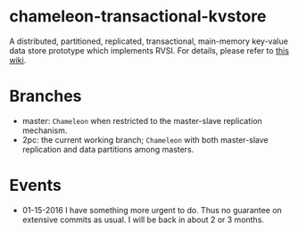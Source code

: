 # chameleon-transactional-kvstore
A distributed, partitioned, replicated, transactional, main-memory key-value data store prototype which implements RVSI.
For details, please refer to [this wiki](https://github.com/hengxin/chameleon-transactional-kvstore/wiki).

# Branches

- master: `Chameleon` when restricted to the master-slave replication mechanism.
- 2pc: the current working branch; `Chameleon` with both master-slave replication and data partitions among masters.

# Events

- 01-15-2016 I have something more urgent to do. Thus no guarantee on extensive commits as usual. I will be back in about
2 or 3 months.
